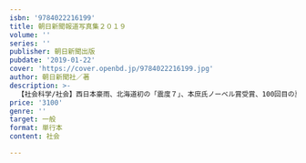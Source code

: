 ```yaml
---
isbn: '9784022216199'
title: 朝日新聞報道写真集２０１９
volume: ''
series: ''
publisher: 朝日新聞出版
pubdate: '2019-01-22'
cover: 'https://cover.openbd.jp/9784022216199.jpg'
author: 朝日新聞社／著
description: >-
  【社会科学/社会】西日本豪雨、北海道初の「震度７」、本庶氏ノーベル賞受賞、100回目の夏の高校野球、平昌五輪メダルラッシュ、サッカーW杯ロシア大会、史上初の米朝首脳会談……など、2018年の出来事をこの一冊に凝縮。朝日新聞社が総力を挙げた報道写真集の集大成。
price: '3100'
genre: ''
target: 一般
format: 単行本
content: 社会

---
```

